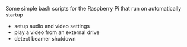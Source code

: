 Some simple bash scripts for the Raspberry Pi that run on automatically startup
- setup audio and video settings
- play a video from an external drive 
- detect beamer shutdown
